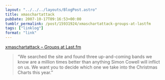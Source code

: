 ```yaml
---
layout: "../../../layouts/BlogPost.astro"
title: xmaschartattack
pubDate: 2007-10-17T09:16:53+00:00
tumblr_permalink: /post/15931924/xmaschartattack-groups-at-lastfm
tags: ["linklog"]
format: "link"
---
```


[xmaschartattack – Groups at Last.fm][1]

> &ldquo;We searched the site and found three up-and-coming bands we know are a million times better than anything Simon Cowell will inflict on us. We want you to decide which one we take into the Christmas Charts this year.&rdquo;

[1]: http://www.last.fm/group/xmaschartattack/
